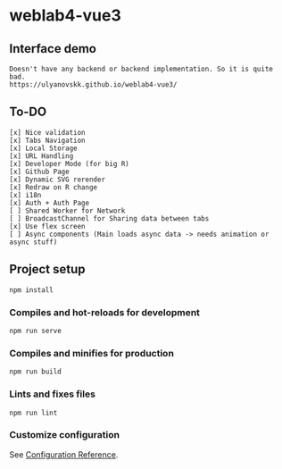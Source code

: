 # weblab4-vue3

## Interface demo 
```
Doesn't have any backend or backend implementation. So it is quite bad.
https://ulyanovskk.github.io/weblab4-vue3/
```

## To-DO
```
[x] Nice validation 
[x] Tabs Navigation
[x] Local Storage
[x] URL Handling
[x] Developer Mode (for big R)
[x] Github Page
[x] Dynamic SVG rerender
[x] Redraw on R change
[x] i18n
[x] Auth + Auth Page
[ ] Shared Worker for Network
[ ] BroadcastChannel for Sharing data between tabs
[x] Use flex screen
[ ] Async components (Main loads async data -> needs animation or async stuff)
```

## Project setup
```
npm install
```

### Compiles and hot-reloads for development
```
npm run serve
```

### Compiles and minifies for production
```
npm run build
```

### Lints and fixes files
```
npm run lint
```

### Customize configuration
See [Configuration Reference](https://cli.vuejs.org/config/).
